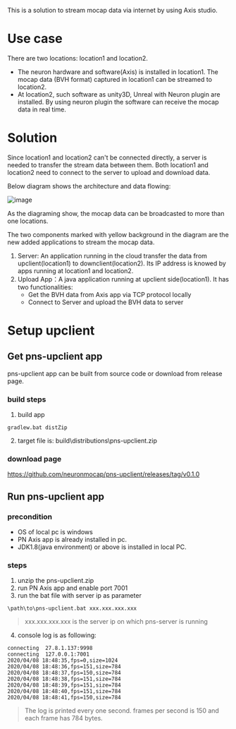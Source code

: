 This is a solution to stream mocap data via internet by using Axis studio.

# Use case
There are two locations: location1 and location2. 
- The neuron hardware and software(Axis) is installed in location1. The mocap data (BVH format) captured in location1 can be streamed to location2. 
- At location2, such software as unity3D, Unreal with Neuron plugin are installed. By using neuron plugin the software can receive the mocap data in real time.

# Solution
Since location1 and location2 can't be connected directly, a server is needed to transfer the stream data between them. Both location1 and location2 need to connect to the server to upload and download data.

Below diagram shows the architecture and data flowing:

![image](https://note.youdao.com/yws/public/resource/0a2bb717f8a72a1ac060ee25d5f33347/xmlnote/E728654FF58E4B87B479AB85877DD0C5/84250)

As the diagraming show, the mocap data can be broadcasted to more than one locations.
 
The two components marked with yellow background in the diagram are the new added applications to stream the mocap data.
 1. Server: An application running in the cloud transfer the data from upclient(location1) to downclient(location2). Its IP address is knowed by apps running at location1 and location2.
 2. Upload App：A java application running at upclient side(location1). It has two functionalities:
    - Get the BVH data from Axis app via TCP protocol locally
    - Connect to Server and upload the BVH data to server

# Setup upclient
## Get pns-upclient app
pns-upclient app can be built from source code or download from release page.
### build steps
1. build app
```
gradlew.bat distZip
```
2. target file is: build\distributions\pns-upclient.zip

### download page
https://github.com/neuronmocap/pns-upclient/releases/tag/v0.1.0

## Run pns-upclient app
### precondition
- OS of local pc is windows
- PN Axis app is already installed in pc. 
- JDK1.8(java environment) or above is installed in local PC.

### steps
1. unzip the pns-upclient.zip
2. run PN Axis app and enable port 7001
3. run the bat file with server ip as parameter
```
\path\to\pns-upclient.bat xxx.xxx.xxx.xxx
```
> xxx.xxx.xxx.xxx is the server ip on which pns-server is running
4. console log is as following:
```
connecting  27.8.1.137:9998
connecting  127.0.0.1:7001
2020/04/08 18:48:35,fps=0,size=1024
2020/04/08 18:48:36,fps=151,size=784
2020/04/08 18:48:37,fps=150,size=784
2020/04/08 18:48:38,fps=151,size=784
2020/04/08 18:48:39,fps=151,size=784
2020/04/08 18:48:40,fps=151,size=784
2020/04/08 18:48:41,fps=150,size=784
```
> The log is printed every one second. frames per second is 150 and each frame has 784 bytes.
